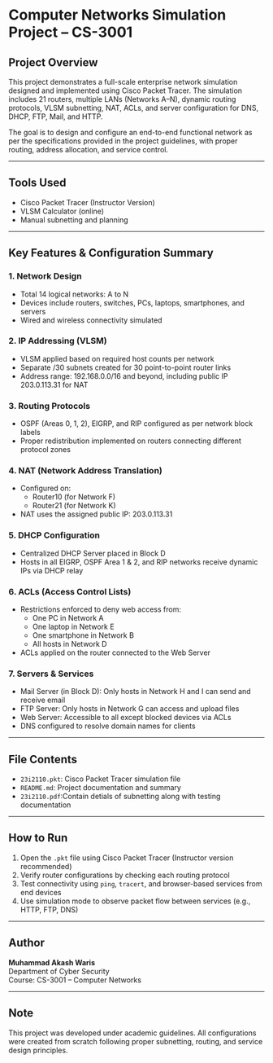 # Computer Networks Simulation Project – CS-3001

## Project Overview

This project demonstrates a full-scale enterprise network simulation designed and implemented using Cisco Packet Tracer. The simulation includes 21 routers, multiple LANs (Networks A–N), dynamic routing protocols, VLSM subnetting, NAT, ACLs, and server configuration for DNS, DHCP, FTP, Mail, and HTTP.

The goal is to design and configure an end-to-end functional network as per the specifications provided in the project guidelines, with proper routing, address allocation, and service control.

---

## Tools Used

- Cisco Packet Tracer (Instructor Version)
- VLSM Calculator (online)
- Manual subnetting and planning


---

## Key Features & Configuration Summary

### 1. Network Design
- Total 14 logical networks: A to N
- Devices include routers, switches, PCs, laptops, smartphones, and servers
- Wired and wireless connectivity simulated

### 2. IP Addressing (VLSM)
- VLSM applied based on required host counts per network
- Separate /30 subnets created for 30 point-to-point router links
- Address range: 192.168.0.0/16 and beyond, including public IP 203.0.113.31 for NAT

### 3. Routing Protocols
- OSPF (Areas 0, 1, 2), EIGRP, and RIP configured as per network block labels
- Proper redistribution implemented on routers connecting different protocol zones

### 4. NAT (Network Address Translation)
- Configured on:
  - Router10 (for Network F)
  - Router21 (for Network K)
- NAT uses the assigned public IP: 203.0.113.31

### 5. DHCP Configuration
- Centralized DHCP Server placed in Block D
- Hosts in all EIGRP, OSPF Area 1 & 2, and RIP networks receive dynamic IPs via DHCP relay

### 6. ACLs (Access Control Lists)
- Restrictions enforced to deny web access from:
  - One PC in Network A
  - One laptop in Network E
  - One smartphone in Network B
  - All hosts in Network D
- ACLs applied on the router connected to the Web Server

### 7. Servers & Services
- Mail Server (in Block D): Only hosts in Network H and I can send and receive email
- FTP Server: Only hosts in Network G can access and upload files
- Web Server: Accessible to all except blocked devices via ACLs
- DNS configured to resolve domain names for clients

---

## File Contents

- `23i2110.pkt`: Cisco Packet Tracer simulation file
- `README.md`: Project documentation and summary
- `23i2110.pdf`:Contain detials of subnetting along with testing documentation
  

---

## How to Run

1. Open the `.pkt` file using Cisco Packet Tracer (Instructor version recommended)
2. Verify router configurations by checking each routing protocol
3. Test connectivity using `ping`, `tracert`, and browser-based services from end devices
4. Use simulation mode to observe packet flow between services (e.g., HTTP, FTP, DNS)

---

## Author

**Muhammad Akash Waris**   
Department of Cyber Security  
Course: CS-3001 – Computer Networks

---

## Note

This project was developed under academic guidelines. All configurations were created from scratch following proper subnetting, routing, and service design principles. 

